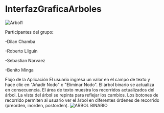 # InterfazGraficaArboles
![Arbol1](https://github.com/manuelminga/InterfazGraficaArboles/assets/166522911/dbe3f0a1-3313-4376-8133-689864ec6529)

Participantes del grupo:

-Dilan Chamba

-Roberto Lliguin

-Sebastian Narvaez

-Benito Minga


Flujo de la Aplicación
    El usuario ingresa un valor en el campo de texto y hace clic en "Añadir Nodo" o "Eliminar Nodo".
    El árbol binario se actualiza en consecuencia.
    El área de texto muestra los recorridos actualizados del árbol.
    La vista del árbol se repinta para reflejar los cambios.
    Los botones de recorrido permiten al usuario ver el árbol en diferentes órdenes de recorrido (preorden, inorden, postorden).
    ![ARBOL BINARIO](https://github.com/manuelminga/InterfazGraficaArboles/assets/166523151/721753cb-53bf-458b-8224-30a6f900c6cc)
